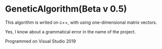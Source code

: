 # GeneticAlgorithm(Beta v 0.5)
This algorithm is writed on c++, with using one-dimensional matrix vectors.

Yes, I know about a grammatical error in the name of the project.

Programmed on Visual Studio 2019
